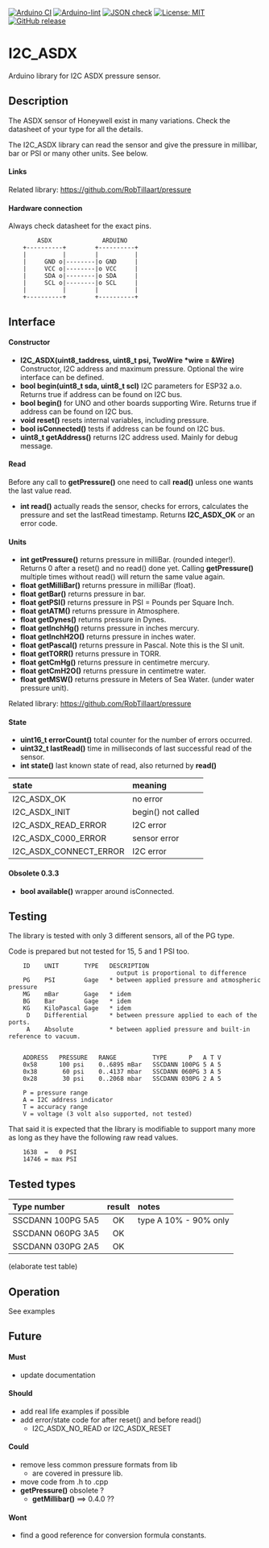 
[![Arduino CI](https://github.com/RobTillaart/I2C_ASDX/workflows/Arduino%20CI/badge.svg)](https://github.com/marketplace/actions/arduino_ci)
[![Arduino-lint](https://github.com/RobTillaart/I2C_ASDX/actions/workflows/arduino-lint.yml/badge.svg)](https://github.com/RobTillaart/I2C_ASDX/actions/workflows/arduino-lint.yml)
[![JSON check](https://github.com/RobTillaart/I2C_ASDX/actions/workflows/jsoncheck.yml/badge.svg)](https://github.com/RobTillaart/I2C_ASDX/actions/workflows/jsoncheck.yml)
[![License: MIT](https://img.shields.io/badge/license-MIT-green.svg)](https://github.com/RobTillaart/I2C_ASDX/blob/master/LICENSE)
[![GitHub release](https://img.shields.io/github/release/RobTillaart/I2C_ASDX.svg?maxAge=3600)](https://github.com/RobTillaart/I2C_ASDX/releases)


# I2C_ASDX

Arduino library for I2C ASDX pressure sensor.


## Description

The ASDX sensor of Honeywell exist in many variations.
Check the datasheet of your type for all the details.

The I2C_ASDX library can read the sensor and give the pressure in millibar, 
bar or PSI or many other units. See below.

#### Links

Related library: https://github.com/RobTillaart/pressure


#### Hardware connection

Always check datasheet for the exact pins.

```
        ASDX              ARDUINO
    +----------+        +----------+
    |          |        |          |
    |     GND o|--------|o GND     |
    |     VCC o|--------|o VCC     |
    |     SDA o|--------|o SDA     |
    |     SCL o|--------|o SCL     |
    |          |        |          |
    +----------+        +----------+
```



## Interface


#### Constructor

- **I2C_ASDX(uint8_taddress, uint8_t psi, TwoWire \*wire = &Wire)** Constructor, 
I2C address and maximum pressure. Optional the wire interface can be defined.
- **bool begin(uint8_t sda, uint8_t scl)** I2C parameters for ESP32 a.o. 
Returns true if address can be found  on I2C bus.
- **bool begin()** for UNO and other boards supporting Wire. 
Returns true if address can be found  on I2C bus.
- **void reset()** resets internal variables, including pressure.
- **bool isConnected()** tests if address can be found on I2C bus.
- **uint8_t getAddress()** returns I2C address used.
Mainly for debug message.


#### Read

Before any call to **getPressure()** one need to call **read()** unless one wants the last value read.

- **int read()** actually reads the sensor, checks for errors, 
calculates the pressure and set the lastRead timestamp. 
Returns **I2C_ASDX_OK** or an error code.


#### Units

- **int getPressure()** returns pressure in milliBar.
(rounded integer!).
Returns 0 after a reset() and no read() done yet.
Calling **getPressure()** multiple times without read() will return the same value again.
- **float getMilliBar()** returns pressure in milliBar (float).
- **float getBar()** returns pressure in bar.
- **float getPSI()** returns pressure in PSI = Pounds per Square Inch.
- **float getATM()** returns pressure in Atmosphere.
- **float getDynes()** returns pressure in Dynes.
- **float getInchHg()** returns pressure in inches mercury.
- **float getInchH2O()** returns pressure in inches water.
- **float getPascal()** returns pressure in Pascal. Note this is the SI unit.
- **float getTORR()** returns pressure in TORR.
- **float getCmHg()** returns pressure in centimetre mercury.
- **float getCmH2O()** returns pressure in centimetre water.
- **float getMSW()** returns pressure in Meters of Sea Water. (under water pressure unit).

Related library: https://github.com/RobTillaart/pressure


#### State

- **uint16_t errorCount()** total counter for the number of errors occurred.
- **uint32_t lastRead()** time in milliseconds of last successful read of the sensor.
- **int state()** last known state of read, also returned by **read()**

| state                   | meaning            |
|:------------------------|:-------------------|
| I2C_ASDX_OK             | no error           |
| I2C_ASDX_INIT           | begin() not called |
| I2C_ASDX_READ_ERROR     | I2C error          |
| I2C_ASDX_C000_ERROR     | sensor error       |
| I2C_ASDX_CONNECT_ERROR  | I2C error          |


#### Obsolete 0.3.3

- **bool available()** wrapper around isConnected.


## Testing

The library is tested with only 3 different sensors, all of the PG type.

Code is prepared but not tested for 15, 5 and 1 PSI too.

```
    ID    UNIT       TYPE   DESCRIPTION
                              output is proportional to difference
    PG    PSI        Gage   * between applied pressure and atmospheric pressure
    MG    mBar       Gage   * idem
    BG    Bar        Gage   * idem
    KG    KiloPascal Gage   * idem
     D    Differential      * between pressure applied to each of the ports.
     A    Absolute          * between applied pressure and built-in reference to vacuum.


    ADDRESS   PRESSURE   RANGE          TYPE      P   A T V
    0x58      100 psi    0..6895 mBar   SSCDANN 100PG 5 A 5
    0x38       60 psi    0..4137 mbar   SSCDANN 060PG 3 A 5
    0x28       30 psi    0..2068 mbar   SSCDANN 030PG 2 A 5

    P = pressure range
    A = I2C address indicator
    T = accuracy range
    V = voltage (3 volt also supported, not tested)
```

That said it is expected that the library is modifiable to support many
more as long as they have the following raw read values.

```
    1638  =   0 PSI
    14746 = max PSI
```


## Tested types

| Type number        |  result  |  notes  |
|:-------------------|:--------:|:--------|
|  SSCDANN 100PG 5A5 |    OK    |  type A 10% - 90% only
|  SSCDANN 060PG 3A5 |    OK    |
|  SSCDANN 030PG 2A5 |    OK    |

(elaborate test table)


## Operation

See examples


## Future

#### Must
- update documentation

#### Should
- add real life examples if possible
- add error/state code for after reset() and before read()
  - I2C_ASDX_NO_READ or I2C_ASDX_RESET

#### Could
- remove less common pressure formats from lib
  - are covered in pressure lib.
- move code from .h to .cpp
- **getPressure()** obsolete ? 
  - **getMillibar()**  ==> 0.4.0 ??


#### Wont
- find a good reference for conversion formula constants.

